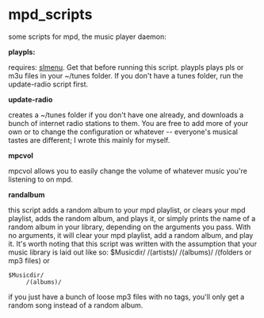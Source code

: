 # mpd_scripts
some scripts for mpd, the music player daemon:

**playpls:**

requires: [slmenu](https://bitbucket.org/rafaelgg/slmenu). Get that before running this script.
playpls plays pls or m3u files in your ~/tunes folder. If you don't have a tunes folder, run the update-radio script first.

**update-radio**

creates a ~/tunes folder if you don't have one already, and downloads a bunch of internet radio stations to them. You are free to add more of your own or to change the configuration or whatever -- everyone's musical tastes are different; I wrote this mainly for myself.

**mpcvol**

mpcvol allows you to easily change the volume of whatever music you're listening to on mpd.

**randalbum**

this script adds a random album to your mpd playlist, or clears your mpd playlist, adds the random album, and plays it, or simply prints the name of a random album in your library, depending on the arguments you pass. With no arguments, it will clear your mpd playlist, add a random album, and play it. It's worth noting that this script was written with the assumption that your music library is laid out like so:
    $Musicdir/
             /(artists)/
                     /(albums)/
                            /(folders or mp3 files)
    or
    
    $Musicdir/
         /(albums)/
                            
if you just have a bunch of loose mp3 files with no tags, you'll only get a random song instead of a random album.
